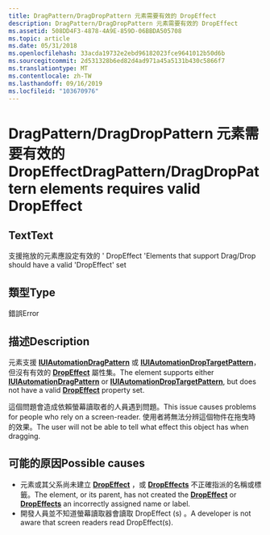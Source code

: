```yaml
---
title: DragPattern/DragDropPattern 元素需要有效的 DropEffect
description: DragPattern/DragDropPattern 元素需要有效的 DropEffect
ms.assetid: 508DD4F3-4878-4A9E-859D-06BBDA505708
ms.topic: article
ms.date: 05/31/2018
ms.openlocfilehash: 33acda19732e2ebd96182023fce9641012b50d6b
ms.sourcegitcommit: 2d531328b6ed82d4ad971a45a5131b430c5866f7
ms.translationtype: MT
ms.contentlocale: zh-TW
ms.lasthandoff: 09/16/2019
ms.locfileid: "103670976"
---
```

# <a name="dragpatterndragdroppattern-elements-requires-valid-dropeffect"></a><span data-ttu-id="9a6ce-103">DragPattern/DragDropPattern 元素需要有效的 DropEffect</span><span class="sxs-lookup"><span data-stu-id="9a6ce-103">DragPattern/DragDropPattern elements requires valid DropEffect</span></span>

## <a name="text"></a><span data-ttu-id="9a6ce-104">Text</span><span class="sxs-lookup"><span data-stu-id="9a6ce-104">Text</span></span>

<span data-ttu-id="9a6ce-105">支援拖放的元素應設定有效的 ' DropEffect '</span><span class="sxs-lookup"><span data-stu-id="9a6ce-105">Elements that support Drag/Drop should have a valid 'DropEffect' set</span></span>

## <a name="type"></a><span data-ttu-id="9a6ce-106">類型</span><span class="sxs-lookup"><span data-stu-id="9a6ce-106">Type</span></span>

<span data-ttu-id="9a6ce-107">錯誤</span><span class="sxs-lookup"><span data-stu-id="9a6ce-107">Error</span></span>

## <a name="description"></a><span data-ttu-id="9a6ce-108">描述</span><span class="sxs-lookup"><span data-stu-id="9a6ce-108">Description</span></span>

<span data-ttu-id="9a6ce-109">元素支援 [**IUIAutomationDragPattern**](/windows/desktop/api/UIAutomationClient/nn-uiautomationclient-iuiautomationdragpattern) 或 [**IUIAutomationDropTargetPattern**](/windows/desktop/api/UIAutomationClient/nn-uiautomationclient-iuiautomationdroptargetpattern)，但沒有有效的 [**DropEffect**](/windows/desktop/api/UIAutomationCore/nf-uiautomationcore-idragprovider-get_dropeffect) 屬性集。</span><span class="sxs-lookup"><span data-stu-id="9a6ce-109">The element supports either [**IUIAutomationDragPattern**](/windows/desktop/api/UIAutomationClient/nn-uiautomationclient-iuiautomationdragpattern) or [**IUIAutomationDropTargetPattern**](/windows/desktop/api/UIAutomationClient/nn-uiautomationclient-iuiautomationdroptargetpattern), but does not have a valid [**DropEffect**](/windows/desktop/api/UIAutomationCore/nf-uiautomationcore-idragprovider-get_dropeffect) property set.</span></span>

<span data-ttu-id="9a6ce-110">這個問題會造成依賴螢幕讀取者的人員遇到問題。</span><span class="sxs-lookup"><span data-stu-id="9a6ce-110">This issue causes problems for people who rely on a screen-reader.</span></span> <span data-ttu-id="9a6ce-111">使用者將無法分辨這個物件在拖曳時的效果。</span><span class="sxs-lookup"><span data-stu-id="9a6ce-111">The user will not be able to tell what effect this object has when dragging.</span></span>

## <a name="possible-causes"></a><span data-ttu-id="9a6ce-112">可能的原因</span><span class="sxs-lookup"><span data-stu-id="9a6ce-112">Possible causes</span></span>

-   <span data-ttu-id="9a6ce-113">元素或其父系尚未建立 [**DropEffect**](/windows/desktop/api/UIAutomationCore/nf-uiautomationcore-idragprovider-get_dropeffect) ，或 [**DropEffects**](/windows/desktop/api/UIAutomationCore/nf-uiautomationcore-idragprovider-get_dropeffects) 不正確指派的名稱或標籤。</span><span class="sxs-lookup"><span data-stu-id="9a6ce-113">The element, or its parent, has not created the [**DropEffect**](/windows/desktop/api/UIAutomationCore/nf-uiautomationcore-idragprovider-get_dropeffect) or [**DropEffects**](/windows/desktop/api/UIAutomationCore/nf-uiautomationcore-idragprovider-get_dropeffects) an incorrectly assigned name or label.</span></span>
-   <span data-ttu-id="9a6ce-114">開發人員並不知道螢幕讀取器會讀取 DropEffect (s) 。</span><span class="sxs-lookup"><span data-stu-id="9a6ce-114">A developer is not aware that screen readers read DropEffect(s).</span></span>

 

 




